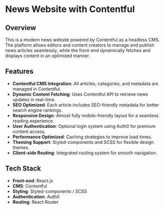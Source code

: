 # News Website with Contentful

## Overview
This is a modern news website powered by Contentful as a headless CMS. The platform allows editors and content creators to manage and publish news articles seamlessly, while the front-end dynamically fetches and displays content in an optimized manner.

## Features
- **Contentful CMS Integration**: All articles, categories, and metadata are managed in Contentful.
- **Dynamic Content Fetching**: Uses Contentful API to retrieve news updates in real-time.
- **SEO Optimized**: Each article includes SEO-friendly metadata for better search engine rankings.
- **Responsive Design**: Almost fully mobile-friendly layout for a seamless reading experience.
- **User Authentication**: Optional login system using Auth0 for premium content access.
- **Performance Optimized**: Caching strategies to improve load times.
- **Theming Support**: Styled-components and SCSS for flexible design themes.
- **Client-side Routing**: Integrated routing system for smooth navigation.

## Tech Stack
- **Front-end**: React.js
- **CMS**: Contentful
- **Styling**: Styled-components / SCSS
- **Authentication**: Auth0
- **Routing**: React Router


